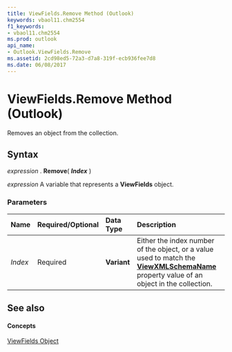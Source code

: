 ```yaml
---
title: ViewFields.Remove Method (Outlook)
keywords: vbaol11.chm2554
f1_keywords:
- vbaol11.chm2554
ms.prod: outlook
api_name:
- Outlook.ViewFields.Remove
ms.assetid: 2cd98ed5-72a3-d7a8-319f-ecb936fee7d8
ms.date: 06/08/2017
---
```



# ViewFields.Remove Method (Outlook)

Removes an object from the collection.


## Syntax

 _expression_ . **Remove**( **_Index_** )

 _expression_ A variable that represents a **ViewFields** object.


### Parameters



|**Name**|**Required/Optional**|**Data Type**|**Description**|
|:-----|:-----|:-----|:-----|
| _Index_|Required| **Variant**|Either the index number of the object, or a value used to match the  **[ViewXMLSchemaName](Outlook.ViewField.ViewXMLSchemaName.md)** property value of an object in the collection.|

## See also


#### Concepts


[ViewFields Object](Outlook.ViewFields.md)

